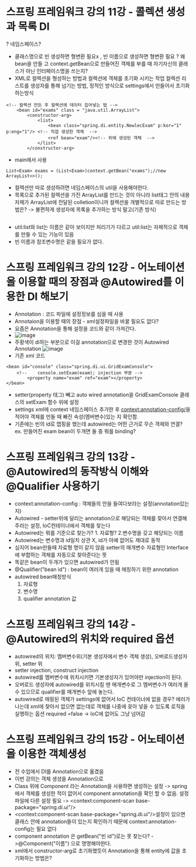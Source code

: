 # 스프링 프레임워크 강의 11강 - 콜렉션 생성과 목록 DI
? 네임스페이스?
* 클래스명으로 빈 생성하면 형변환 필요x , 빈 이름으로 생성하면 형변환 필요
? 왜 bean을 만들 고 context.getBean으로 만들어진 객체를 부를 때 자기자신의 클래스가 아닌 인터페이스명을 쓰는지?
* XML로 컬렉션을 형성하는 방법과 컬렉션에 객체를 초기화 시키는 작업 컬렉션 리스트를 생성자를 통해 넘기는 방법, 정적인 방식으로 settings에서 만들어서 초기화 하는방식
```
<!-- 컬렉션 만든 후 컬렉션에 데이터 집어넣는 법 -->
	<bean id="exams" class = "java.util.ArrayList">
		<constructor-arg>
			<list>
				<bean class="spring.di.entity.NewlecExam" p:kor="1" p:eng="1"/> <!-- 직접 생성한 객체  -->
				<ref bean="exam"/><!-- 위에 생성된 객체  -->
			</list>
		</constructor-arg>
```
* main에서 사용
```
List<Exam> exams = (List<Exam>)context.getBean("exams");//new ArrayList<>();
```
* 컬렉션만 따로 생성하려면 네임스페이스의 util을 사용해야한다.
* 목록으로 추가된 컬렉션을 가진 ArrayList를 만드는 것이 아니라 list태그 안의 내용 자체가 ArrayList에 전달된 colletion이니까 컬렉션을 개별적으로 따로 만드는 방법은? -> 불편하게 생성자에 목록을 추가하는 방식 말고(기존 방식)
```

```
* util:list와 list는 이름은 같아 보이지만 처리기가 다르고 util:list는 자체적으로 객체를 만들 수 있는 기능이 있음
* 빈 이름과 참조변수명은 같을 필요가 없다.

# 스프링 프레임워크 강의 12강 - 어노테이션을 이용할 때의 장점과 @Autowired를 이용한 DI 해보기
* Annotation : 코드 파일에 설정정보를 심을 때 사용
* Annotaion을 이용할 때의 장점 - xml설정파일을 바꿀 필요도 없다?
* 요즘은 Annotation을 통해 설정을 코드와 같이 가져간다.
* ![image](https://user-images.githubusercontent.com/40667871/219865454-8775f6a8-8e98-459f-a454-79a54dbb123b.png)
* 주황색이 di하는 부분으로 이걸 annotation으로 변경한 것이 Autowired Annotation
![image](https://user-images.githubusercontent.com/40667871/219865484-1ad837b9-187c-46c0-9d81-02d69283e070.png)
* 기존 xml 코드
```
<bean id="console" class="spring.di.ui.GridExamConsole">
	<!-- 	console.setExam(exam); injection 부분 -->
		<property name="exam" ref="exam"></property>
</bean>
```
* setter(property 태그) 빼고 auto wired annotation을 GridExamConsole 클래스의 setExam 함수 위에 설정
* settings xml에 context 네임스페이스 추가한 후 	<context:annotation-config/>을 적어야 객체를 만들 때 빠진 속성(멤버변수)있는 지 확인함.
* 기존에는 빈의 id로 맵핑을 했는데 autowired는 어떤 근거로 무슨 객체와 연결? ex. 만들어진 exam bean이 두개면 둘 중 뭐를 binding?

# 스프링 프레임워크 강의 13강 - @Autowired의 동작방식 이해와 @Qualifier 사용하기
* context:annotation-config : 객체들의 안을 들여다보라는 설정(annotation있는지)
* Autowired - setter위에 달리는 annotation으로 해당되는 객체를 찾아서 연결해주라는 설정, IoC컨테이너에서 객체를 찾는다
* Autowired는 뭐를 기준으로 찾는가? 1. 자료형? 2.변수명을 갖고 해당되는 이름
* Autowired는 변수명과 id일치 상관 X, id가 아예 없어도 제대로 동작
* 심지어 bean만들때 자료형 명이 같지 않음 setter의 매개변수 자료형인 Interface에 부합하는 객체를 자동으로 찾아준다는 뜻
* 똑같은 bean이 두개가 있으면 autowired가 안됨
* @Qualifier("bean id") : bean이 여러개 있을 때 매칭하기 위한 annotation
* autowired bean매칭방식
   1. 자료형
   2. 변수명
   3. qualifier annotation 값 

# 스프링 프레임워크 강의 14강 - @Autowired의 위치와 required 옵션
* autowired의 위치: 멤버변수위(기본 생성자에서 변수 객체 생성), 오버로드생성자 위, setter 위
* setter injection, construct injection
* autowired를 멤버변수에 위치시키면 기본생성자가 있어야만 injection이 된다.
* 오버로드 생성자에 autowired를 위치시킬 땐 매개변수로 그 멤버변수가 여러개 올 수 있으므로 qualifier를 매개변수 앞에 놓는다.
* autowired로 매핑된 객체가 settings에 없어서 IoC 컨테이너에 없을 경우? 에러가 나는데 xml에 찾아서 없으면 없는데로 객체를 나중에 꽂아 넣을 수 있도록 로직을 실행하는 옵션 required =false -> IoC에 없어도 그냥 넘어감

# 스프링 프레임워크 강의 15강 - 어노테이션을 이용한 객체생성
* 전 수업에서 DI를 Annotation으로 옮겼음
* 이번 강의는 객체 생성을 Annotation으로
* Class 위에 Component 라는 Annotation을 사용하면 생성하는 설정 -> spring에서 객체를 생성한 적이 없어서 component annotation을 확인 할 수 없음. 설정파일에 다른 설정 필요 -> <context:component-scan base-package="spring.di.ui"/>
* <context:component-scan base-package="spring.di.ui"/>설정이 있으면 클래스 안에 annotation들이 있는지 확인하기 때문에 context:annotation-config는 필요 없다
* component annotation 은 getBean("빈 id")로는 못 찾는다? ->@Component("이름")  으로 명명해야한다.
* xml에서 constructor-arg로 초기화했듯이 Annotation을 통해 entity에 값을 초기화하는 방법은?
